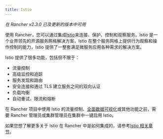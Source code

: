 ```yaml
---
title: Istio
---
```


_在 Rancher v2.3.0 已及更新的版本中可用_

使用 Rancher，您可以通过集成[Istio](https://istio.io/)来连接、保护、控制和观察服务。Istio 是一个业界领先的开源服务网格解决方案，Istio 在整个服务网格上提供行为观察和操作控制的能力，Istio 提供了一整套满足微服务应用各种需求的解决方案。

Istio 提供了很多功能，包括但不限于：

- 流量控制
- 高级监控和追踪
- 服务发现和路由
- 安全连接和通过 TLS 建立服务之间的双向认证
- 负载均衡
- 自动重试，限流和熔断

在 Rancher 项目中使用 Istio 的流量控制、[全面数据可视化](/docs/rancher2.5/istio/2.3.x-2.4.x/_index)或其他功能之前，需要 Rancher 管理员或集群管理员在集群中一键启用 Istio。

如果您想了解更多关于 Istio 在 Rancher 中是如何集成的，请参考[Istio 相关章节](/docs/rancher2.5/istio/2.3.x-2.4.x/_index)。
